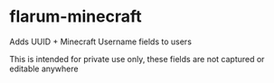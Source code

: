 # flarum-minecraft
Adds UUID + Minecraft Username fields to users

This is intended for private use only, these fields are not captured or editable anywhere
